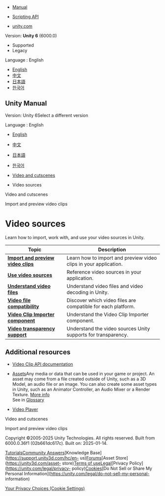 [](https://docs.unity3d.com)

  * [Manual](../Manual/index.html)
  * [Scripting API](../ScriptReference/index.html)

  * [unity.com](https://unity.com/)

Version: **Unity 6** (6000.0)

  * Supported
  * Legacy

Language : English

  * [English](/Manual/video-sources.html)
  * [中文](/cn/current/Manual/video-sources.html)
  * [日本語](/ja/current/Manual/video-sources.html)
  * [한국어](/kr/current/Manual/video-sources.html)

[](https://docs.unity3d.com)

## Unity Manual

Version: Unity 6Select a different version

Language : English

  * [English](/Manual/video-sources.html)
  * [中文](/cn/current/Manual/video-sources.html)
  * [日本語](/ja/current/Manual/video-sources.html)
  * [한국어](/kr/current/Manual/video-sources.html)

  * [Video and cutscenes](Video.html)
  * Video sources

[](Video.html)

Video and cutscenes

[](video-clips-use.html)

Import and preview video clips

# Video sources

Learn how to import, work with, and use your video sources in Unity.

**Topic** | **Description**  
---|---  
**[Import and preview video clips](video-clips-use.html)** | Learn how to import and preview video clips in your application.  
**[Use video sources](video-sources-reference.html)** | Reference video sources in your application.  
**[Understand video files](VideoSources-VideoFiles.html)** | Understand video files and video decoding in Unity.  
**[Video file compatibility](VideoSources-FileCompatibility.html)** | Discover which video files are compatible for each platform.  
**[Video Clip Importer component](class-VideoClip.html)** | Understand the Video Clip Importer component.  
**[Video transparency support](VideoTransparency.html)** | Understand the video sources Unity supports for transparency.  
  
## Additional resources

  * [Video Clip API documentation](../ScriptReference/Video.VideoClip.html)
  * [Assets](assets-and-media.html)Any media or data that can be used in your game or project. An asset may come from a file created outside of Unity, such as a 3D Model, an audio file or an image. You can also create some asset types in Unity, such as an Animator Controller, an Audio Mixer or a Render Texture. [More info](AssetWorkflow.html)  
See in [Glossary](Glossary.html#Asset)

  * [Video Player](VideoPlayer.html)

[](Video.html)

Video and cutscenes

[](video-clips-use.html)

Import and preview video clips

Copyright ©2005-2025 Unity Technologies. All rights reserved. Built from
6000.0.36f1 (02b661dc617c). Built on: 2025-01-14.

[Tutorials](https://learn.unity.com/)[Community
Answers](https://answers.unity3d.com)[Knowledge
Base](https://support.unity3d.com/hc/en-
us)[Forums](https://forum.unity3d.com)[Asset Store](https://unity3d.com/asset-
store)[Terms of
use](https://docs.unity3d.com/Manual/TermsOfUse.html)[Legal](https://unity.com/legal)[Privacy
Policy](https://unity.com/legal/privacy-
policy)[Cookies](https://unity.com/legal/cookie-policy)[Do Not Sell or Share
My Personal Information](https://unity.com/legal/do-not-sell-my-personal-
information)

[Your Privacy Choices (Cookie Settings)](javascript:void\(0\);)

